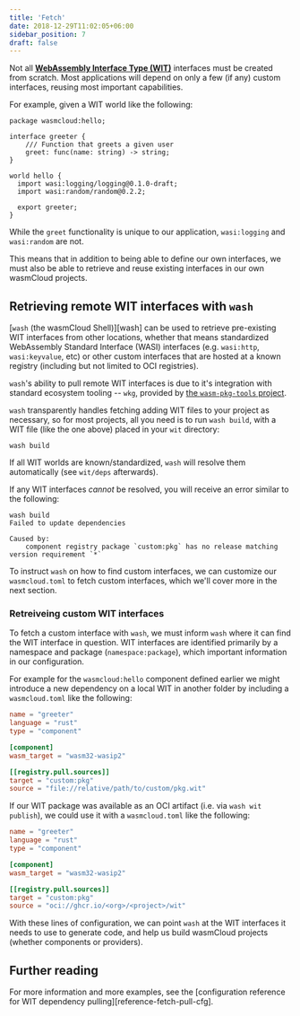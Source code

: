 ```yaml
---
title: 'Fetch'
date: 2018-12-29T11:02:05+06:00
sidebar_position: 7
draft: false
---
```


Not all [**WebAssembly Interface Type (WIT)**][wit] interfaces must be created from scratch.
Most applications will depend on only a few (if any) custom interfaces, reusing most important capabilities.

For example, given a WIT world like the following:

```wit
package wasmcloud:hello;

interface greeter {
    /// Function that greets a given user
    greet: func(name: string) -> string;
}

world hello {
  import wasi:logging/logging@0.1.0-draft;
  import wasi:random/random@0.2.2;

  export greeter;
}
```

While the `greet` functionality is unique to our application, `wasi:logging` and `wasi:random` are not.

This means that in addition to being able to define our own interfaces, we must also be able to retrieve
and reuse existing interfaces in our own wasmCloud projects.

[wit]: https://github.com/WebAssembly/component-model/blob/main/design/mvp/WIT.md

## Retrieving remote WIT interfaces with `wash`

[`wash` (the wasmCloud Shell)][wash] can be used to retrieve pre-existing WIT interfaces from other locations,
whether that means standardized WebAssembly Standard Interface (WASI) interfaces (e.g. `wasi:http`, `wasi:keyvalue`, etc) or other custom
interfaces that are hosted at a known registry (including but not limited to OCI registries).

`wash`'s ability to pull remote WIT interfaces is due to it's integration with standard ecosystem tooling --
`wkg`, provided by [the `wasm-pkg-tools` project][wasm-pkg-tools].

`wash` transparently handles fetching adding WIT files to your project as necessary, so for most projects, all you
need is to run `wash build`, with a WIT file (like the one above) placed in your `wit` directory:

```console
wash build
```

If all WIT worlds are known/standardized, `wash` will resolve them automatically (see `wit/deps` afterwards).

If any WIT interfaces *cannot* be resolved, you will receive an error similar to the following:

```
wash build
Failed to update dependencies

Caused by:
    component registry package `custom:pkg` has no release matching version requirement `*`
```

To instruct `wash` on how to find custom interfaces, we can customize our `wasmcloud.toml` to fetch custom
interfaces, which we'll cover more in the next section.

[wasm-pkg-tools]: https://github.com/bytecodealliance/wasm-pkg-tools

### Retreiveing custom WIT interfaces

To fetch a custom interface with `wash`, we must inform `wash` where it can find the WIT interface in question.
WIT interfaces are identified primarily by a namespace and package (`namespace:package`), which important
information in our configuration.

For example for the `wasmcloud:hello` component defined earlier we might introduce a new dependency on a local
WIT in another folder by including a `wasmcloud.toml` like the following:

```toml
name = "greeter"
language = "rust"
type = "component"

[component]
wasm_target = "wasm32-wasip2"

[[registry.pull.sources]]
target = "custom:pkg"
source = "file://relative/path/to/custom/pkg.wit"
```

If our WIT package was available as an OCI artifact (i.e. via `wash wit publish`), we could use it with
a `wasmcloud.toml` like the following:

```toml
name = "greeter"
language = "rust"
type = "component"

[component]
wasm_target = "wasm32-wasip2"

[[registry.pull.sources]]
target = "custom:pkg"
source = "oci://ghcr.io/<org>/<project>/wit"
```

With these lines of configuration, we can point `wash` at the WIT interfaces it needs to use to generate code,
and help us build wasmCloud projects (whether components or providers).

## Further reading

For more information and more examples, see the [configuration reference for WIT dependency pulling][reference-fetch-pull-cfg].

[reference--fetch-pull-cfg]: https://wasmcloud.com/docs/reference/config/#wit-dependency-fetchpull-configuration---registrypull
